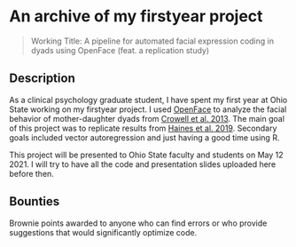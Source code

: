 # An archive of my firstyear project

> Working Title: A pipeline for automated facial expression coding in dyads using OpenFace (feat. a replication study)

## Description

As a clinical psychology graduate student, I have spent my first year at Ohio State working on my firstyear project. I used [OpenFace](https://github.com/TadasBaltrusaitis/OpenFace) to analyze the facial behavior of mother-daughter dyads from [Crowell et al. 2013](https://pubmed.ncbi.nlm.nih.gov/23581508/). The main goal of this project was to replicate results from [Haines et al. 2019](https://pubmed.ncbi.nlm.nih.gov/30919792/). Secondary goals included vector autoregression and just having a good time using R. 

This project will be presented to Ohio State faculty and students on May 12 2021. I will try to have all the code and presentation slides uploaded here before then. 

## Bounties 

Brownie points awarded to anyone who can find errors or who provide suggestions that would significantly optimize code.